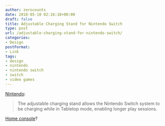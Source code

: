 ```yaml
---
author: zerocounts
date: 2018-05-10 02:16:18+00:00
draft: false
title: Adjustable Charging Stand for Nintendo Switch
type: post
url: /adjustable-charging-stand-for-nintendo-switch/
categories:
- Design
postFormat:
- Link
tags:
- design
- nintendo
- nintendo switch
- switch
- video games
---
```


[Nintendo](https://www.nintendo.com/switch/buy-now/#adjustable-charging-stand):


<blockquote>The adjustable charging stand allows the Nintendo Switch system to be charging while in Tabletop mode, enabling longer play sessions.

</blockquote>

[Home console](https://www.zerocounts.net/2017/03/03/eurogamer-docked-zelda-stutters-in-places-where-the-mobile-experience-does-not/)?
